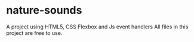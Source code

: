 # nature-sounds
A project using HTML5, CSS Flexbox and Js event handlers
All files in this project are free to use.
